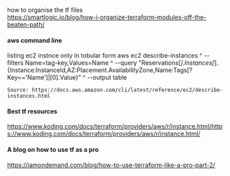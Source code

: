 how to organise the tf files \
https://smartlogic.io/blog/how-i-organize-terraform-modules-off-the-beaten-path/










#### aws command line 
listing ec2 instnce only in tobular form
aws ec2 describe-instances ^
    --filters Name=tag-key,Values=Name ^
    --query "Reservations[*].Instances[*].{Instance:InstanceId,AZ:Placement.AvailabilityZone,Name:Tags[?Key=='Name']|[0].Value}" ^
    --output table
    
    Source: https://docs.aws.amazon.com/cli/latest/reference/ec2/describe-instances.html
    

#### Best tf resources
https://www.koding.com/docs/terraform/providers/aws/r/instance.html/https://www.koding.com/docs/terraform/providers/aws/r/instance.html/

#### A blog on how to use tf as a pro

https://iamondemand.com/blog/how-to-use-terraform-like-a-pro-part-2/

